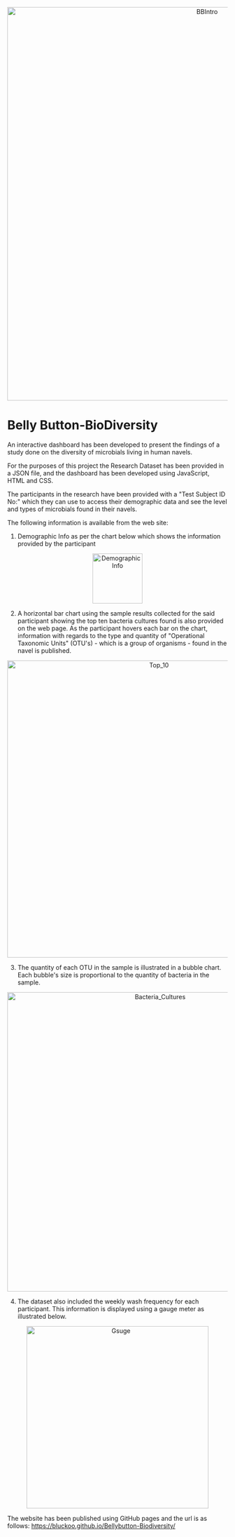 <p align="center">
<img width="898" alt="BBIntro" src="https://user-images.githubusercontent.com/82583576/126011235-a723f406-c8b5-4566-a7ea-b7f071ff6352.PNG">
</p>

# Belly Button-BioDiversity

An interactive dashboard has been developed to present the findings of a study done on the diversity of microbials living in human navels.

For the purposes of this project the Research Dataset has been provided in a JSON file, and the dashboard has been developed using JavaScript, HTML and CSS.

The participants in the research have been provided with a "Test Subject ID No:" which they can use to access their demographic data and see the level and types of microbials found in their navels.

The following information is available from the web site:

1. Demographic Info as per the chart below which shows the information provided by the participant
<p align="center">
    <img width="114" alt="Demographic Info" src="https://user-images.githubusercontent.com/82583576/126014431-1c8e4e02-727a-4077-a835-4be47e5f6cbc.PNG">
 </p>
    
2. A horizontal bar chart using the sample results collected for the said participant showing the top ten bacteria cultures found is also provided on the web page. As the participant hovers each bar on the chart, information with regards to the type and quantity of "Operational Taxonomic Units" (OTU's) - which is a group of organisms - found in the navel is published.
<p align="center">
    <img width="678" alt="Top_10" src="https://user-images.githubusercontent.com/82583576/126014871-8e07439e-0eea-4039-b94e-ac7514105091.PNG">
</p>

3. The quantity of each OTU in the sample is illustrated in a bubble chart. Each bubble's size is proportional to the quantity of bacteria in the sample.
<p align="center">
  <img width="683" alt="Bacteria_Cultures" src="https://user-images.githubusercontent.com/82583576/126015199-0f9b86b2-fccc-4314-8972-0eec88e70822.PNG">
</p>

4. The dataset also included the weekly wash frequency for each participant. This information is displayed using a gauge meter as illustrated below.
<p align="center">
    <img width="416" alt="Gsuge" src="https://user-images.githubusercontent.com/82583576/126015334-45ced59a-e315-430f-8719-df8f5b9c9ad2.PNG">
</p>

The website has been published using GitHub pages and the url is as follows: https://bluckoo.github.io/Bellybutton-Biodiversity/ 

